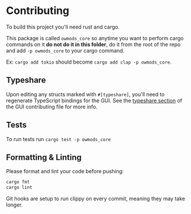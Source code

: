 # Contributing

To build this project you'll need rust and cargo.

This package is called `owmods_core` so anytime you want to perform cargo commands on it **do not do it in this folder**, do it from the root of the repo and add `-p owmods_core` to your cargo command.

Ex: `cargo add tokio` should become `cargo add clap -p owmods_core`.

## Typeshare

Upon editing any structs marked with `#[typeshare]`, you'll need to regenerate TypeScript bindings for the GUI. See the [typeshare section](https://github.com/Bwc9876/ow-mod-man/blob/main/owmods_gui/CONTRIBUTING.md#Typeshare) of the GUI contributing file for more info.

## Tests

To run tests run `cargo test -p owmods_core`

## Formatting & Linting

Please format and lint your code before pushing:

```sh
cargo fmt
cargo lint
```

Git hooks are setup to run clippy on every commit, meaning they may take longer.

